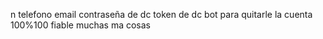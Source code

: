 n telefono
email
contraseña de dc
token de dc
bot para quitarle la cuenta
100%100 fiable
muchas ma cosas
